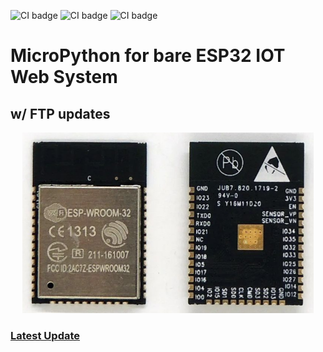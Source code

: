 ![CI badge](https://img.shields.io/badge/%E2%80%8E-micropython-green?style=flat-square&logo=micropython)
![CI badge](https://img.shields.io/github/languages/code-size/silverlogix/ESP32-Web-System?style=flat-square)
![CI badge](https://img.shields.io/tokei/lines/github/silverlogix/ESP32-Web-System?style=flat-square)

<h3> </h3>

MicroPython for bare ESP32 IOT Web System
=======================
<h2>w/ FTP updates</h2>
<p align="center">
  <img src='image/wroom.png/'>
</p>
<h3> </h3>
<h3>
<A HREF="https://github.com/SilverLogix/ESP32-Web-System/releases/tag/v1.1">Latest Update</a>
</h3>